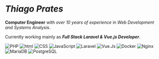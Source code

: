 # *Thiago Prates*

**Computer Engineer** with _over 10 years of experience_ in _Web Development and Systems Analysis_.

Currently working mainly as _**Full Stack Laravel & Vue.js Developer**_.

![PHP](https://img.shields.io/badge/PHP-777BB4.svg?logo=PHP&style=flat&logoColor=ccc)
![html](https://img.shields.io/badge/HTML-E34F26.svg?logo=HTML5&style=flat&logoColor=white)
![CSS](https://img.shields.io/badge/CSS-1572B6.svg?logo=CSS3&style=flat&logoColor=white)
![JavaScript](https://img.shields.io/badge/JavaScript-F7DF1E.svg?logo=JavaScript&style=flat&logoColor=white)
![Laravel](https://img.shields.io/badge/Laravel-%23FF2D20.svg?logo=laravel&style=flat&logoColor=white)
![Vue.Js](https://img.shields.io/badge/Vue.js-%2335495e.svg?logo=vuedotjs&style=flat)
![Docker](https://img.shields.io/badge/-Docker-%230db7ed.svg?logo=docker&style=flat&logoColor=white)
![Nginx](https://img.shields.io/badge/Nginx-%23009639.svg?logo=nginx&style=flat&logoColor=white)
![MariaDB](https://img.shields.io/badge/MariaDB-003545.svg?logo=mariadb&style=flat&logoColor=white)
![PostgreSQL](https://img.shields.io/badge/postgres-%23316192.svg?logo=postgresql&style=flat&logoColor=white)
